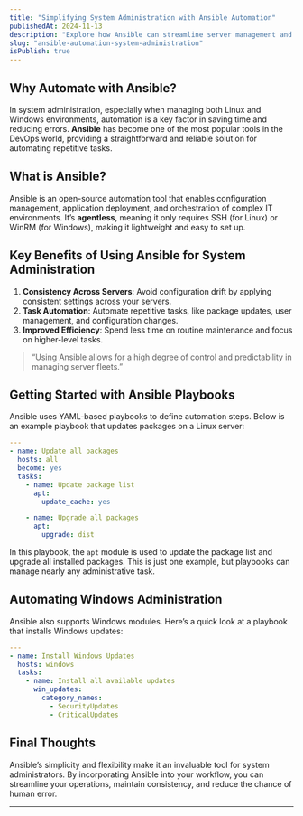 ```yaml
---
title: "Simplifying System Administration with Ansible Automation"
publishedAt: 2024-11-13
description: "Explore how Ansible can streamline server management and reduce manual tasks in both Linux and Windows environments."
slug: "ansible-automation-system-administration"
isPublish: true
---
```


## Why Automate with Ansible?

In system administration, especially when managing both Linux and Windows environments, automation is a key factor in saving time and reducing errors. **Ansible** has become one of the most popular tools in the DevOps world, providing a straightforward and reliable solution for automating repetitive tasks. 

## What is Ansible?

Ansible is an open-source automation tool that enables configuration management, application deployment, and orchestration of complex IT environments. It’s **agentless**, meaning it only requires SSH (for Linux) or WinRM (for Windows), making it lightweight and easy to set up.

## Key Benefits of Using Ansible for System Administration

1. **Consistency Across Servers**: Avoid configuration drift by applying consistent settings across your servers.
2. **Task Automation**: Automate repetitive tasks, like package updates, user management, and configuration changes.
3. **Improved Efficiency**: Spend less time on routine maintenance and focus on higher-level tasks.

> “Using Ansible allows for a high degree of control and predictability in managing server fleets.”

## Getting Started with Ansible Playbooks

Ansible uses YAML-based playbooks to define automation steps. Below is an example playbook that updates packages on a Linux server:

```yaml
---
- name: Update all packages
  hosts: all
  become: yes
  tasks:
    - name: Update package list
      apt:
        update_cache: yes

    - name: Upgrade all packages
      apt:
        upgrade: dist
```

In this playbook, the `apt` module is used to update the package list and upgrade all installed packages. This is just one example, but playbooks can manage nearly any administrative task.

## Automating Windows Administration

Ansible also supports Windows modules. Here’s a quick look at a playbook that installs Windows updates:

```yaml
---
- name: Install Windows Updates
  hosts: windows
  tasks:
    - name: Install all available updates
      win_updates:
        category_names:
          - SecurityUpdates
          - CriticalUpdates
```

## Final Thoughts

Ansible’s simplicity and flexibility make it an invaluable tool for system administrators. By incorporating Ansible into your workflow, you can streamline your operations, maintain consistency, and reduce the chance of human error.

--- 

